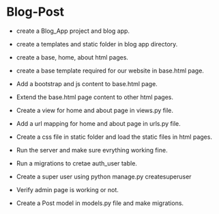 # Blog-Post

* create a Blog_App project and blog app.

* create a templates and static folder in blog app directory.

* create a base, home, about html pages.

* create a base template required for our website in base.html page.

* Add a bootstrap and js content to base.html page.

* Extend the base.html page content to other html pages.

* Create a view for home and about page in views.py file.

* Add a url mapping for home and about page in urls.py file.

* Create a css file in static folder and load the static files in html pages.

* Run the server and make sure evrything working fine.

* Run a migrations to cretae auth_user table.

* Create a super user using python manage.py createsuperuser

* Verify admin page is working or not.

* Create a Post model in models.py file and make migrations.
